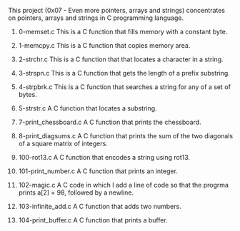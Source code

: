 This project (0x07 - Even more pointers, arrays and strings) concentrates on pointers,
arrays and strings in C programming language.

1. 0-memset.c
This is a C function that fills memory with a constant byte.

2. 1-memcpy.c
This is a C function that copies memory area.

3. 2-strchr.c
This is a C function that that locates a character in a string.

4. 3-strspn.c
This is a C function that gets the length of a prefix substring.

5. 4-strpbrk.c
This is a C function that searches a string for any of a set of bytes.

6. 5-strstr.c
A C function that locates a substring.

7. 7-print_chessboard.c
A C function that prints the chessboard.

8. 8-print_diagsums.c
A C function that prints the sum of the two diagonals of a square matrix of integers.

9. 100-rot13.c
A C function that encodes a string using rot13.

10. 101-print_number.c
A C function that prints an integer.

11. 102-magic.c
A C code in which I add a line of code so that the progrma prints a[2] = 98,
followed by a newline.

12. 103-infinite_add.c
A C function that adds two numbers.

13. 104-print_buffer.c
A C function that prints a buffer.
